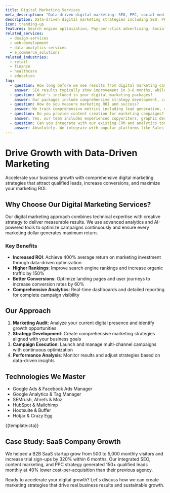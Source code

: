 ```yaml
---
title: Digital Marketing Services
meta_description: "Data-driven digital marketing: SEO, PPC, social media. 400% ROI, 150% traffic increase. Accelerate your business growth today!"
description: Data-driven digital marketing strategies including SEO, PPC, social media marketing, and conversion optimization to drive growth and ROI
icon: trending-up
features: Search engine optimization, Pay-per-click advertising, Social media marketing, Content marketing, Email marketing, Analytics & reporting
related_services: 
  - design-services
  - web-development
  - data-analytics-services
  - e_commerce_solutions
related_industries:
  - retail
  - finance
  - healthcare
  - education
faq:
  - question: How long before we see results from digital marketing campaigns?
    answer: SEO results typically show improvement in 3-6 months, while PPC and social media advertising can generate leads within days. We provide monthly reports showing progress across all metrics and continuous optimization to accelerate results.
  - question: What's included in your digital marketing packages?
    answer: Our packages include comprehensive strategy development, campaign setup and management, content creation, landing page optimization, analytics tracking, monthly reporting, and ongoing optimization. We customize services based on your specific goals and budget.
  - question: How do you measure marketing ROI and success?
    answer: We track comprehensive metrics including lead generation, conversion rates, cost per acquisition, return on ad spend, organic traffic growth, keyword rankings, and ultimately revenue attribution. All campaigns are optimized for maximum ROI.
  - question: Do you provide content creation for marketing campaigns?
    answer: Yes, our team includes experienced copywriters, graphic designers, and video producers who create high-converting content including blog posts, social media content, ad copy, landing pages, email campaigns, and video content.
  - question: Can you integrate with our existing CRM and analytics tools?
    answer: Absolutely. We integrate with popular platforms like Salesforce, HubSpot, Google Analytics, Facebook Pixel, and many others to ensure seamless lead tracking and attribution across your entire marketing funnel.
---
```


# Drive Growth with Data-Driven Marketing

Accelerate your business growth with comprehensive digital marketing strategies that attract qualified leads, increase conversions, and maximize your marketing ROI.

## Why Choose Our Digital Marketing Services?

Our digital marketing approach combines technical expertise with creative strategy to deliver measurable results. We use advanced analytics and AI-powered tools to optimize campaigns continuously and ensure every marketing dollar generates maximum return.

### Key Benefits

- **Increased ROI**: Achieve 400% average return on marketing investment through data-driven optimization
- **Higher Rankings**: Improve search engine rankings and increase organic traffic by 150%
- **Better Conversions**: Optimize landing pages and user journeys to increase conversion rates by 60%
- **Comprehensive Analytics**: Real-time dashboards and detailed reporting for complete campaign visibility

## Our Approach

1. **Marketing Audit**: Analyze your current digital presence and identify growth opportunities
2. **Strategy Development**: Create comprehensive marketing strategies aligned with your business goals
3. **Campaign Execution**: Launch and manage multi-channel campaigns with continuous optimization
4. **Performance Analysis**: Monitor results and adjust strategies based on data-driven insights

## Technologies We Master

- Google Ads & Facebook Ads Manager
- Google Analytics & Tag Manager
- SEMrush, Ahrefs & Moz
- HubSpot & Mailchimp
- Hootsuite & Buffer
- Hotjar & Crazy Egg

{{template:cta}}

## Case Study: SaaS Company Growth

We helped a B2B SaaS startup grow from 500 to 5,000 monthly visitors and increase trial sign-ups by 320% within 6 months. Our integrated SEO, content marketing, and PPC strategy generated 150+ qualified leads monthly at 40% lower cost-per-acquisition than their previous agency.

Ready to accelerate your digital growth? Let's discuss how we can create marketing strategies that drive real business results and sustainable growth.
